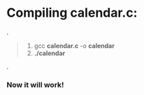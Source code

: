 # **Compiling calendar.c:**
.


>1. gcc **calendar.c** -o **calendar**
>2. **./calendar**

.
### Now it will work!
